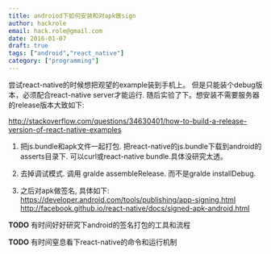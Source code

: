```yaml
---
title: androiod下如何安装和对apk做sign
author: hackrole
email: hack.role@gmail.com
date: 2016-01-07
draft: true
tags: ["android","react_native"]
category: ["programming"]
---
```





尝试react-native的时候想把观望的example装到手机上。
但是只能装个debug版本，必须配合react-native server才能运行.
随后实验了下。想安装不需要服务器的release版本大致如下:

http://stackoverflow.com/questions/34630401/how-to-build-a-release-version-of-react-native-examples


1) 把js.bundle和apk文件一起打包.
   把react-native的js.bundle下载到android的asserts目录下.
   可以curl或react-native bundle.具体没研究太透。


2) 去掉调试模式.
   调用 gralde assembleRelease. 而不是gralde installDebug.

3) 之后对apk做签名, 具体如下:
    https://developer.android.com/tools/publishing/app-signing.html
    http://facebook.github.io/react-native/docs/signed-apk-android.html


**TODO** 有时间好好研究下android的签名打包的工具和流程

**TODO** 有时间窒息看下react-native的命令和运行机制
